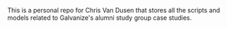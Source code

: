 This is a personal repo for Chris Van Dusen that stores all the scripts and models related to Galvanize's alumni study group case studies.
